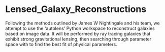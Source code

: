 # Lensed_Galaxy_Reconstructions
 Following the methods outlined by James W Nightingale and his team, we attempt to use the 'autolens' Python workspace to reconstruct galaxies based on image data. It will be performed by ray tracing galaxies that exhibit strong gravitational lensing, then searching through parameter space with to find the best fit of physical parameters.
